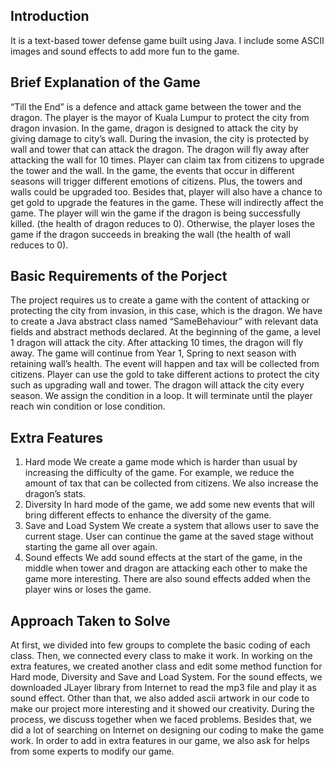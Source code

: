 ## Introduction
It is a text-based tower defense game built using Java. I include some ASCII images and sound effects to add more fun to the game.


## Brief Explanation of the Game
“Till the End” is a defence and attack game between the tower and the dragon. The player is the mayor of Kuala Lumpur to protect the city from dragon invasion. In the game, dragon is designed to attack the city by giving damage to city’s wall. During the invasion, the city is protected by wall and tower that can attack the dragon. The dragon will fly away after attacking the wall for 10 times. Player can claim tax from citizens to upgrade the tower and the wall. In the game, the events that occur in different seasons will trigger different emotions of citizens. Plus, the towers and walls could be upgraded too. Besides that, player will also have a chance to get gold to upgrade the features in the game. These will indirectly affect the game. The player will win the game if the dragon is being successfully killed. (the health of dragon reduces to 0). Otherwise, the player loses the game if the dragon succeeds in breaking the wall (the health of wall reduces to 0).


## Basic Requirements of the Porject
The project requires us to create a game with the content of attacking or protecting the city from invasion, in this case, which is the dragon. We have to create a Java abstract class named “SameBehaviour” with relevant data fields and abstract methods declared. At the beginning of the game, a level 1 dragon will attack the city. After attacking 10 times, the dragon will fly away. The game will continue from Year 1, Spring to next season with retaining wall’s health. The event will happen and tax will be collected from citizens. Player can use the gold to take different actions to protect the city such as upgrading wall and tower. The dragon will attack the city every season. We assign the condition in a loop. It will terminate until the player reach win condition or lose condition.


## Extra Features
1.  Hard mode
    We create a game mode which is harder than usual by increasing the difficulty of the game. For example, we reduce the amount of tax that can be collected from citizens. We also increase the dragon’s stats.
2.  Diversity
    In hard mode of the game, we add some new events that will bring different effects to enhance the diversity of the game.
3.  Save and Load System
    We create a system that allows user to save the current stage. User can continue the game at the saved stage without starting the game all over again.
4.  Sound effects
    We add sound effects at the start of the game, in the middle when tower and dragon are attacking each other to make the game more interesting. There are also sound effects added when the player wins or loses the game.


## Approach Taken to Solve
At first, we divided into few groups to complete the basic coding of each class. Then, we connected every class to make it work. In working on the extra features, we created another class and edit some method function for Hard mode, Diversity and Save and Load System. For the sound effects, we downloaded JLayer library from Internet to read the mp3 file and play it as sound effect. Other than that, we also added ascii artwork in our code to make our project more interesting and it showed our creativity. During the process, we discuss together when we faced problems. Besides that, we did a lot of searching on Internet on designing our coding to make the game work. In order to add in extra features in our game, we also ask for helps from some experts to modify our game.
